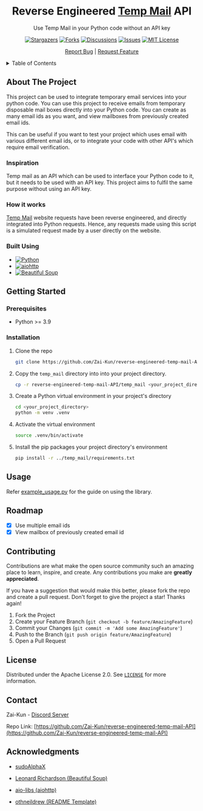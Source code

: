 
<div align="center">
  <a href="https://github.com/Zai-Kun/reverse-engineered-temp-mail-API">  </a>

<h1 align="center">Reverse Engineered <a href="https://temp-mail.org">Temp Mail</a> API</h1>

  <p align="center">
    Use Temp Mail in your Python code without an API key

[![Stargazers][stars-badge]][stars-url]
[![Forks][forks-badge]][forks-url]
[![Discussions][discussions-badge]][discussions-url]
[![Issues][issues-badge]][issues-url]
[![MIT License][license-badge]][license-url]

  </p>
    <p align="center">
    <a href="https://github.com/Zai-Kun/reverse-engineered-temp-mail-API"></a>
    <a href="https://github.com/Zai-Kun/reverse-engineered-temp-mail-API/issues">Report Bug</a>
    |
    <a href="https://github.com/Zai-Kun/reverse-engineered-temp-mail-API/discussions">Request Feature</a>
  </p>
</div>

<!-- TABLE OF CONTENTS -->
<details>
  <summary>Table of Contents</summary>
  <ol>
    <li>
      <a href="#about-the-project">About The Project</a>
      <ul>
        <li><a href="#inspiration">Inspiration</a></li>
        <li><a href="#how-it-works">How it works</a></li>
        <li><a href="#built-using">Built using</a></li>
      </ul>
    </li>
    <li>
      <a href="#getting-started">Getting Started</a>
      <ul>
        <li><a href="#prerequisites">Prerequisites</a></li>
        <li><a href="#installation">Installation</a></li>
      </ul>
    </li>
    <li><a href="#usage">Usage</a></li>
    <li><a href="#roadmap">Roadmap</a></li>
    <li><a href="#contributing">Contributing</a></li>
    <li><a href="#license">License</a></li>
    <li><a href="#contact">Contact</a></li>
    <li><a href="#acknowledgments">Acknowledgments</a></li>
  </ol>
</details>

## About The Project

This project can be used to integrate temporary email services into your python code. You can use this project to receive emails from temporary disposable mail boxes directly into your Python code. You can create as many email ids as you want, and view mailboxes from previously created email ids.

This can be useful if you want to test your project which uses email with various different email ids, or to integrate your code with other API's which require email verification.

### Inspiration

Temp mail as an API which can be used to interface your Python code to it, but it needs to be used with an API key. This project aims to fulfil the same purpose without using an API key.

### How it works

[Temp Mail](https://temp-mail.org) website requests have been reverse engineered, and directly integrated into Python requests. Hence, any requests made using this script is a simulated request made by a user directly on the website.

### Built Using

* [![Python][python-badge]][python-url]
* [![aiohttp][aiohttp-badge]][aiohttp-url]
* [![Beautiful Soup][beautiful-soup-badge]][beautiful-soup-url]

## Getting Started

### Prerequisites

* Python >= 3.9

### Installation

1. Clone the repo

   ```sh
   git clone https://github.com/Zai-Kun/reverse-engineered-temp-mail-API.git
   ```

2. Copy the `temp_mail` directory into into your project directory.

   ```sh
   cp -r reverse-engineered-temp-mail-API/temp_mail <your_project_directory>
   ```

3. Create a Python virtual environment in your project's directory

    ```sh
    cd <your_project_directory>
    python -m venv .venv
    ```

4. Activate the virtual environment

    ```sh
    source .venv/bin/activate
    ```

5. Install the pip packages your project directory's environment

    ```sh
    pip install -r ../temp_mail/requirements.txt
    ```

## Usage

Refer [example_usage.py](https://github.com/Zai-Kun/reverse-engineered-temp-mail-API/blob/dev/example_usage.py) for the guide on using the library.

## Roadmap

* [x] Use multiple email ids
* [x] View mailbox of previously created email id

## Contributing

Contributions are what make the open source community such an amazing place to learn, inspire, and create. Any contributions you make are **greatly appreciated**.

If you have a suggestion that would make this better, please fork the repo and create a pull request.
Don't forget to give the project a star! Thanks again!

1. Fork the Project
2. Create your Feature Branch (`git checkout -b feature/AmazingFeature`)
3. Commit your Changes (`git commit -m 'Add some AmazingFeature'`)
4. Push to the Branch (`git push origin feature/AmazingFeature`)
5. Open a Pull Request

## License

Distributed under the Apache License 2.0. See [`LICENSE`](https://github.com/Zai-Kun/reverse-engineered-temp-mail-API/blob/main/LICENSE
) for more information.

## Contact

Zai-Kun - [Discord Server](https://discord.gg/ymcqxudVJG)

Repo Link: [https://github.com/Zai-Kun/reverse-engineered-temp-mail-API](https://github.com/Zai-Kun/reverse-engineered-temp-mail-API)

## Acknowledgments

* [sudoAlphaX](https://github.com/sudoAlphaX)

* [Leonard Richardson (Beautiful Soup)](https://www.crummy.com/self/)

* [aio-libs (aiohttp)](https://github.com/aio-libs/aiohttp)

* [othneildrew (README Template)](https://github.com/othneildrew)

<!-- MARKDOWN LINKS & IMAGES -->
[forks-badge]: https://img.shields.io/github/forks/Zai-Kun/reverse-engineered-temp-mail-API
[forks-url]: https://github.com/Zai-Kun/reverse-engineered-temp-mail-API/network/members
[stars-badge]: https://img.shields.io/github/stars/Zai-Kun/reverse-engineered-temp-mail-API
[stars-url]: https://github.com/Zai-Kun/reverse-engineered-temp-mail-API/stargazers
[issues-badge]: https://img.shields.io/github/issues/Zai-Kun/reverse-engineered-temp-mail-API
[issues-url]: https://github.com/Zai-Kun/reverse-engineered-temp-mail-API/issues
[discussions-badge]: https://img.shields.io/github/discussions/Zai-Kun/reverse-engineered-temp-mail-API
[discussions-url]: https://github.com/Zai-Kun/reverse-engineered-temp-mail-API/discussions
[python-badge]: https://img.shields.io/badge/Python-blue?logo=python&logoColor=yellow
[python-url]: https://www.python.org/
[beautiful-soup-badge]: https://img.shields.io/badge/Beautiful%20Soup-4.12.2-green
[beautiful-soup-url]: https://www.crummy.com/software/BeautifulSoup/
[aiohttp-url]: https://github.com/aio-libs/aiohttp
[aiohttp-badge]: https://img.shields.io/static/v1?message=AIOHTTP&color=2C5BB4&logo=AIOHTTP&logoColor=FFFFFF&label=
[license-badge]: https://img.shields.io/github/license/Zai-Kun/reverse-engineered-temp-mail-API
[license-url]: https://github.com/Zai-Kun/reverse-engineered-temp-mail-API/blob/main/LICENSE
